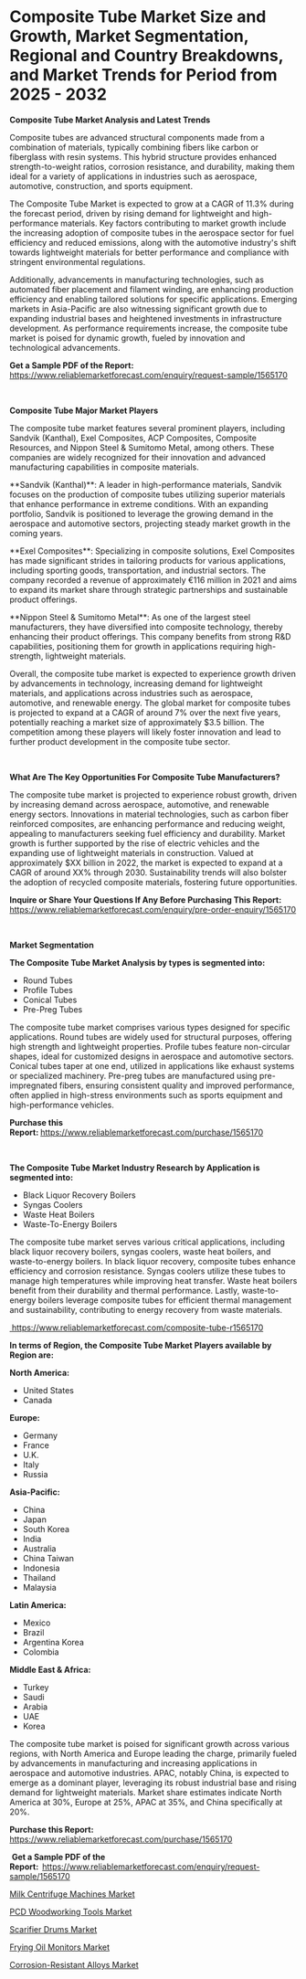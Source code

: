 <p><h1>Composite Tube Market Size and Growth, Market Segmentation, Regional and Country Breakdowns, and Market Trends for Period from 2025 -  2032</h1></p><p><strong>Composite Tube Market Analysis and Latest Trends</strong></p>
<p><p>Composite tubes are advanced structural components made from a combination of materials, typically combining fibers like carbon or fiberglass with resin systems. This hybrid structure provides enhanced strength-to-weight ratios, corrosion resistance, and durability, making them ideal for a variety of applications in industries such as aerospace, automotive, construction, and sports equipment.</p><p>The Composite Tube Market is expected to grow at a CAGR of 11.3% during the forecast period, driven by rising demand for lightweight and high-performance materials. Key factors contributing to market growth include the increasing adoption of composite tubes in the aerospace sector for fuel efficiency and reduced emissions, along with the automotive industry's shift towards lightweight materials for better performance and compliance with stringent environmental regulations. </p><p>Additionally, advancements in manufacturing technologies, such as automated fiber placement and filament winding, are enhancing production efficiency and enabling tailored solutions for specific applications. Emerging markets in Asia-Pacific are also witnessing significant growth due to expanding industrial bases and heightened investments in infrastructure development. As performance requirements increase, the composite tube market is poised for dynamic growth, fueled by innovation and technological advancements.</p></p>
<p><strong>Get a Sample PDF of the Report:&nbsp;</strong> <a href="https://www.reliablemarketforecast.com/enquiry/request-sample/1565170?utm_campaign=3572&utm_medium=2&utm_source=Github&utm_content=ia&utm_term=31032025&utm_id=composite-tube">https://www.reliablemarketforecast.com/enquiry/request-sample/1565170</a></p>
<p>&nbsp;</p>
<p><strong>Composite Tube Major Market Players</strong></p>
<p><p>The composite tube market features several prominent players, including Sandvik (Kanthal), Exel Composites, ACP Composites, Composite Resources, and Nippon Steel & Sumitomo Metal, among others. These companies are widely recognized for their innovation and advanced manufacturing capabilities in composite materials.</p><p>**Sandvik (Kanthal)**: A leader in high-performance materials, Sandvik focuses on the production of composite tubes utilizing superior materials that enhance performance in extreme conditions. With an expanding portfolio, Sandvik is positioned to leverage the growing demand in the aerospace and automotive sectors, projecting steady market growth in the coming years.</p><p>**Exel Composites**: Specializing in composite solutions, Exel Composites has made significant strides in tailoring products for various applications, including sporting goods, transportation, and industrial sectors. The company recorded a revenue of approximately €116 million in 2021 and aims to expand its market share through strategic partnerships and sustainable product offerings.</p><p>**Nippon Steel & Sumitomo Metal**: As one of the largest steel manufacturers, they have diversified into composite technology, thereby enhancing their product offerings. This company benefits from strong R&D capabilities, positioning them for growth in applications requiring high-strength, lightweight materials.</p><p>Overall, the composite tube market is expected to experience growth driven by advancements in technology, increasing demand for lightweight materials, and applications across industries such as aerospace, automotive, and renewable energy. The global market for composite tubes is projected to expand at a CAGR of around 7% over the next five years, potentially reaching a market size of approximately $3.5 billion. The competition among these players will likely foster innovation and lead to further product development in the composite tube sector.</p></p>
<p>&nbsp;</p>
<p><strong>What Are The Key Opportunities For Composite Tube Manufacturers?</strong></p>
<p><p>The composite tube market is projected to experience robust growth, driven by increasing demand across aerospace, automotive, and renewable energy sectors. Innovations in material technologies, such as carbon fiber reinforced composites, are enhancing performance and reducing weight, appealing to manufacturers seeking fuel efficiency and durability. Market growth is further supported by the rise of electric vehicles and the expanding use of lightweight materials in construction. Valued at approximately $XX billion in 2022, the market is expected to expand at a CAGR of around XX% through 2030. Sustainability trends will also bolster the adoption of recycled composite materials, fostering future opportunities.</p></p>
<p><strong>Inquire or Share Your Questions If Any Before Purchasing This Report:</strong> <a href="https://www.reliablemarketforecast.com/enquiry/pre-order-enquiry/1565170?utm_campaign=3572&utm_medium=2&utm_source=Github&utm_content=ia&utm_term=31032025&utm_id=composite-tube">https://www.reliablemarketforecast.com/enquiry/pre-order-enquiry/1565170</a></p>
<p>&nbsp;</p>
<p><strong>Market Segmentation</strong></p>
<p><strong>The Composite Tube Market Analysis by types is segmented into:</strong></p>
<p><ul><li>Round Tubes</li><li>Profile Tubes</li><li>Conical Tubes</li><li>Pre-Preg Tubes</li></ul></p>
<p><p>The composite tube market comprises various types designed for specific applications. Round tubes are widely used for structural purposes, offering high strength and lightweight properties. Profile tubes feature non-circular shapes, ideal for customized designs in aerospace and automotive sectors. Conical tubes taper at one end, utilized in applications like exhaust systems or specialized machinery. Pre-preg tubes are manufactured using pre-impregnated fibers, ensuring consistent quality and improved performance, often applied in high-stress environments such as sports equipment and high-performance vehicles.</p></p>
<p><strong>Purchase this Report:&nbsp;</strong><a href="https://www.reliablemarketforecast.com/purchase/1565170?utm_campaign=3572&utm_medium=2&utm_source=Github&utm_content=ia&utm_term=31032025&utm_id=composite-tube">https://www.reliablemarketforecast.com/purchase/1565170</a></p>
<p>&nbsp;</p>
<p><strong>The Composite Tube Market Industry Research by Application is segmented into:</strong></p>
<p><ul><li>Black Liquor Recovery Boilers</li><li>Syngas Coolers</li><li>Waste Heat Boilers</li><li>Waste-To-Energy Boilers</li></ul></p>
<p><p>The composite tube market serves various critical applications, including black liquor recovery boilers, syngas coolers, waste heat boilers, and waste-to-energy boilers. In black liquor recovery, composite tubes enhance efficiency and corrosion resistance. Syngas coolers utilize these tubes to manage high temperatures while improving heat transfer. Waste heat boilers benefit from their durability and thermal performance. Lastly, waste-to-energy boilers leverage composite tubes for efficient thermal management and sustainability, contributing to energy recovery from waste materials.</p></p>
<p><a href="https://www.reliablemarketforecast.com/composite-tube-r1565170?utm_campaign=3572&utm_medium=2&utm_source=Github&utm_content=ia&utm_term=31032025&utm_id=composite-tube">&nbsp;https://www.reliablemarketforecast.com/composite-tube-r1565170</a></p>
<p><strong>In terms of Region, the Composite Tube Market Players available by Region are:</strong></p>
<p>
    <p> <strong> North America: </strong>
        <ul>
            <li>United States</li>
            <li>Canada</li>
        </ul>
        </p> 
    <p> <strong> Europe: </strong>
        <ul>
            <li>Germany</li>
            <li>France</li>
            <li>U.K.</li>
            <li>Italy</li>
            <li>Russia</li>
        </ul>
        </p> 
    <p> <strong> Asia-Pacific: </strong>
        <ul>
            <li>China</li>
            <li>Japan</li>
            <li>South Korea</li>
            <li>India</li>
            <li>Australia</li>
            <li>China Taiwan</li>
            <li>Indonesia</li>
            <li>Thailand</li>
            <li>Malaysia</li>
        </ul>
        </p> 
    <p> <strong> Latin America: </strong>
        <ul>
            <li>Mexico</li>
            <li>Brazil</li>
            <li>Argentina Korea</li>
            <li>Colombia</li>
        </ul>
        </p> 
    <p> <strong> Middle East & Africa: </strong>
        <ul>
            <li>Turkey</li>
            <li>Saudi</li>
            <li>Arabia</li>
            <li>UAE</li>
            <li>Korea</li>
        </ul>
    </p>
    </p>
<p><p>The composite tube market is poised for significant growth across various regions, with North America and Europe leading the charge, primarily fueled by advancements in manufacturing and increasing applications in aerospace and automotive industries. APAC, notably China, is expected to emerge as a dominant player, leveraging its robust industrial base and rising demand for lightweight materials. Market share estimates indicate North America at 30%, Europe at 25%, APAC at 35%, and China specifically at 20%.</p></p>
<p><strong>Purchase this Report: </strong><a href="https://www.reliablemarketforecast.com/purchase/1565170?utm_campaign=3572&utm_medium=2&utm_source=Github&utm_content=ia&utm_term=31032025&utm_id=composite-tube">https://www.reliablemarketforecast.com/purchase/1565170</a></p>
<p>&nbsp;<strong>Get a Sample PDF of the Report:&nbsp;&nbsp;</strong><a href="https://www.reliablemarketforecast.com/enquiry/request-sample/1565170?utm_campaign=3572&utm_medium=2&utm_source=Github&utm_content=ia&utm_term=31032025&utm_id=composite-tube">https://www.reliablemarketforecast.com/enquiry/request-sample/1565170</a></p>
<p><strong></strong></p>
<p><p><a href="https://www.linkedin.com/pulse/revenue-projections-growth-forecast-milk-centrifuge-r4xdc?utm_campaign=3572&utm_medium=2&utm_source=Github&utm_content=ia&utm_term=31032025&utm_id=composite-tube">Milk Centrifuge Machines Market</a></p><p><a href="https://www.linkedin.com/pulse/navigating-current-trends-pcd-woodworking-tools-market-report-1xasc?utm_campaign=3572&utm_medium=2&utm_source=Github&utm_content=ia&utm_term=31032025&utm_id=composite-tube">PCD Woodworking Tools Market</a></p><p><a href="https://www.linkedin.com/pulse/scarifier-drums-market-evolution-regional-adaptations-innovation-6rxxc?utm_campaign=3572&utm_medium=2&utm_source=Github&utm_content=ia&utm_term=31032025&utm_id=composite-tube">Scarifier Drums Market</a></p><p><a href="https://www.linkedin.com/pulse/global-frying-oil-monitors-market-set-expansion-projected-vdsuc?utm_campaign=3572&utm_medium=2&utm_source=Github&utm_content=ia&utm_term=31032025&utm_id=composite-tube">Frying Oil Monitors Market</a></p><p><a href="https://github.com/karydacamu/Market-Research-Report-List-1/blob/main/corrosion-resistant-alloys-market.md?utm_campaign=3572&utm_medium=2&utm_source=Github&utm_content=ia&utm_term=31032025&utm_id=composite-tube">Corrosion-Resistant Alloys Market</a></p></p>